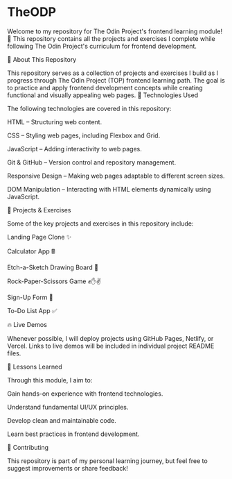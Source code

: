 # TheODP
Welcome to my repository for The Odin Project's frontend learning module! 🚀 This repository contains all the projects and exercises I complete while following The Odin Project's curriculum for frontend development.

📌 About This Repository

This repository serves as a collection of projects and exercises I build as I progress through The Odin Project (TOP) frontend learning path. The goal is to practice and apply frontend development concepts while creating functional and visually appealing web pages.
🚀 Technologies Used

The following technologies are covered in this repository:

HTML – Structuring web content.

CSS – Styling web pages, including Flexbox and Grid.

JavaScript – Adding interactivity to web pages.

Git & GitHub – Version control and repository management.

Responsive Design – Making web pages adaptable to different screen sizes.

DOM Manipulation – Interacting with HTML elements dynamically using JavaScript.

📜 Projects & Exercises

Some of the key projects and exercises in this repository include:

Landing Page Clone ✨

Calculator App 🖩

Etch-a-Sketch Drawing Board 🎨

Rock-Paper-Scissors Game ✊✋✌️

Sign-Up Form 📝

To-Do List App ✅

🔥 Live Demos

Whenever possible, I will deploy projects using GitHub Pages, Netlify, or Vercel. Links to live demos will be included in individual project README files.

📖 Lessons Learned

Through this module, I aim to:

Gain hands-on experience with frontend technologies.

Understand fundamental UI/UX principles.

Develop clean and maintainable code.

Learn best practices in frontend development.

🤝 Contributing

This repository is part of my personal learning journey, but feel free to suggest improvements or share feedback!
